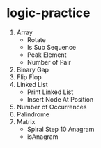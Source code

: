 # logic-practice

1. Array 
   - Rotate
   - Is Sub Sequence
   - Peak Element
   - Number of Pair
2. Binary Gap
3. Flip Flop
4. Linked List
    - Print Linked List
    - Insert Node At Position
5. Number of Occurrences
6. Palindrome
7. Matrix
   - Spiral Step
10 Anagram
   - isAnagram
